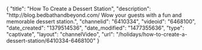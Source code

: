 {
    "title": "How To Create a Dessert Station",
    "description": "http:\/\/blog.bedbathandbeyond.com\/ Wow your guests with a fun and memorable dessert station.",
    "channelid": "6410334",
    "videoid": "6468100",
    "date_created": "1379514536",
    "date_modified": "1477355636",
    "type": "captivate",
    "layout": "channelVideo",
    "url": "\/holidays\/how-to-create-a-dessert-station\/6410334-6468100"
}